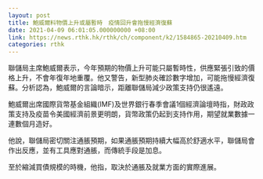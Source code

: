 ```yaml
---
layout: post
title: 鮑威爾料物價上升或屬暫時　疫情回升會拖慢經濟復蘇
date: 2021-04-09 06:01:05.000000000 +08:00
link: https://news.rthk.hk/rthk/ch/component/k2/1584865-20210409.htm
categories: rthk
---
```


聯儲局主席鮑威爾表示，今年預期的物價上升可能只屬暫時性，供應緊張引致的價格上升，不會年復年地重覆。他又警告，新型肺炎確診數字增加，可能拖慢經濟復蘇。分析認為，鮑威爾的言論暗示，距離聯儲局減少政策支持仍很遙遠。

鮑威爾出席國際貨幣基金組織(IMF)及世界銀行春季會議1個經濟論壇時指，財政政策支持及疫苗令美國經濟前景更明朗，貨幣政策仍起到支持作用，期望就業數據一連數個月造好。

他說，聯儲局密切關注通脹預期，如果通脹預期持續大幅高於舒適水平，聯儲局會作出反應，並有工具應對通脹，而傳統手段是加息。

至於縮減買債規模的時機，他指，取決於通脹及就業方面的實際進展。
